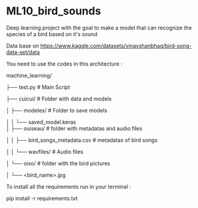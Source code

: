 # ML10_bird_sounds
Deep learning project with the goal to make a model that can recognize the species of a bird based on it's sound

Data base on https://www.kaggle.com/datasets/vinayshanbhag/bird-song-data-set/data

You need to use the codes in this architecture : 

machine_learning/

├── test.py                         # Main Script

├── cuicui/                         # Folder with data and models

│   ├── modeles/                    # Folder to save models

│   │   └── saved_model.keras       
│   ├── ouiseau/                    # folder with metadatas and audio files

│   │   ├── bird_songs_metadata.csv # metadatas of bird songs

│   │   └── wavfiles/               # Audio files

│   └── oiso/                       # folder with the bird pictures

│       └── <bird_name>.jpg         


To install all the requirements run in your terminal :

pip install -r requirements.txt
